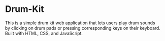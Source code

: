 # Drum-Kit

This is a simple drum kit web application that lets users play drum sounds by clicking on drum pads or pressing corresponding keys on their keyboard. Built with HTML, CSS, and JavaScript.
